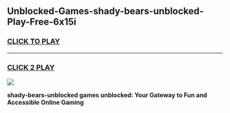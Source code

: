 
## Unblocked-Games-shady-bears-unblocked-Play-Free-6x15i
<h3>
<a href="https://premium76.site?title=shady-bears-unblocked&ref=10A">CLICK TO PLAY</a></h3>
<hr>

<h3>
<a href="https://premium76.site?title=shady-bears-unblocked&ref=10A">CLICK 2 PLAY</a>
  
</h3>

<a href="https://premium76.site?title=shady-bears-unblocked&ref=10A"><img src="https://clearcache.store/games.png"></a>


**shady-bears-unblocked games unblocked: Your Gateway to Fun and Accessible Online Gaming**
